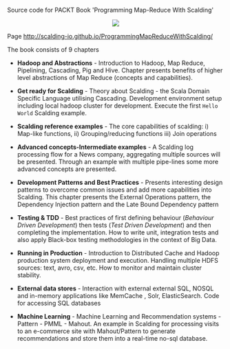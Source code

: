 Source code for PACKT Book 'Programming Map-Reduce With Scalding'

<p align="center">
  <a href="amazon.co.uk/dp/1783287012"><img src="http://dgdsbygo8mp3h.cloudfront.net/sites/default/files/imagecache/productview_larger/7017OS_mockupcover_normal.jpg"/></a>
</p>

Page http://scalding-io.github.io/ProgrammingMapReduceWithScalding/

The book consists of 9 chapters 

* **Hadoop and Abstractions** - 
Introduction to Hadoop, Map Reduce, Pipelining, Cascading, Pig and Hive.
Chapter presents benefits of higher level abstractions of Map Reduce (concepts and capabilities).

* **Get ready for Scalding** -
Theory about Scalding - the Scala Domain Specific Language utilising Cascading. 
Development environment setup including local hadoop cluster for development.
Execute the first `Hello World` Scalding example.

* **Scalding reference examples** -
The core capabilities of scalding: i) Map-like functions, ii) Grouping/reducing functions iii) Join operations 

* **Advanced concepts-Intermediate examples** -
A Scalding log processing flow for a News company, aggregating multiple sources will be presented. 
Through an example with multiple pipe-lines some more advanced concepts are presented.

* **Development Patterns and Best Practices** -
Presents interesting design patterns to overcome common issues and add more capabilities into Scalding.
This chapter presents the External Operations pattern, the Dependency Injection pattern and the Late Bound Dependency pattern

* **Testing & TDD** -
Best practices of first defining behaviour (_Behaviour Driven Development_) then tests (_Test Driven Development_) and then completing the implementation. How to write unit, integration tests and also apply Black-box testing methodologies in the context of Big Data.

* **Running in Production** -
Introduction to Distributed Cache and Hadoop production system deployment and execution. 
Handling multiple HDFS sources: text, avro, csv, etc. 
How to monitor and maintain cluster stability.

* **External data stores** -
Interaction with external external SQL, NOSQL and in-memory applications like MemCache , Solr, ElasticSearch.
Code for accessing SQL databases 

* **Machine Learning** - 
Machine Learning and Recommendation systems - Pattern - PMML - Mahout.
An example in Scalding for processing visits to an e-commerce site with Mahout/Pattern 
to generate recommendations and store them into a real-time no-sql database.
